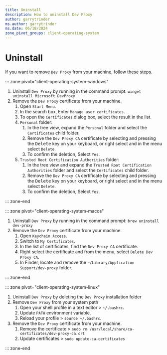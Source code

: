 ```yaml
---
title: Uninstall
description: How to uninstall Dev Proxy
author: garrytrinder
ms.author: garrytrinder
ms.date: 06/18/2024
zone_pivot_groups: client-operating-system
---
```


# Uninstall

If you want to remove `Dev Proxy` from your machine, follow these steps.

::: zone pivot="client-operating-system-windows"

1. Uninstall `Dev Proxy` by running in the command prompt: `winget uninstall Microsoft.DevProxy`
1. Remove the `Dev Proxy` certificate from your machine.
    1. Open `Start Menu`.
    1. In the search box, Enter `Manage user certificates`.
    1. To open the `Certificates` dialog box, select the result in the list.
    1. `Personal` folder:
        1. In the tree view, expand the `Personal` folder and select the `Certificates` child folder.
        1. Remove the `Dev Proxy CA` certificate by selecting and pressing the <kbd>Delete</kbd> key on your keyboard, or right select and in the menu select `Delete`.
        1. To confirm the deletion, Select `Yes`.
    1. `Trusted Root Certification Authorities` folder:
        1. In the tree view and expand the `Trusted Root Certification Authorities` folder and select the `Certificates` child folder.
        1. Remove the `Dev Proxy CA` certificate by selecting and pressing the <kbd>Delete</kbd> key on your keyboard, or right select and in the menu select `Delete`.
        1. To confirm the deletion, Select `Yes`.

::: zone-end

::: zone pivot="client-operating-system-macos"

1. Uninstall `Dev Proxy` by running in the command prompt: `brew uninstall dev-proxy`
1. Remove the `Dev Proxy` certificate from your machine.
    1. Open `Keychain Access`.
    1. Switch to `My Certificates`.
    1. In the list of certificates, find the `Dev Proxy CA` certificate.
    1. Right select the certificate and from the menu, select `Delete Dev Proxy CA`.
    1. In Finder, locate and remove the `~/Library/Application Support/dev-proxy` folder.

::: zone-end

::: zone pivot="client-operating-system-linux"

1. Uninstall `Dev Proxy` by deleting the `Dev Proxy` installation folder
1. Remove `Dev Proxy` from your system path
    1. Open your shell profile in a text editor > `~/.bashrc`.
    1. Update `PATH` environment variable.
    1. Reload your profile > `source ~/.bashrc`.
1. Remove the `Dev Proxy` certificate from your machine.
    1. Remove the certificate > `sudo rm /usr/local/share/ca-certificates/dev-proxy-ca.crt`
    1. Update certificates > `sudo update-ca-certificates`

::: zone-end
